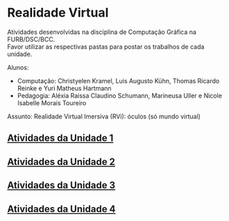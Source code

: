 # Realidade Virtual

Atividades desenvolvidas na disciplina de Computação Gráfica na FURB/DSC/BCC.  
Favor utilizar as respectivas pastas para postar os trabalhos de cada unidade.  

Alunos:  

- Computação: Christyelen Kramel, Luis Augusto Kühn, Thomas Ricardo Reinke e Yuri Matheus Hartmann  
- Pedagogia: Aléxia Raissa Claudino Schumann, Marineusa Uller e Nicole Isabelle Morais Toureiro  

Assunto: Realidade Virtual Imersiva (RVi): óculos (só mundo virtual)  

## [Atividades da Unidade 1](unidade_1 "Atividades da Unidade 1")  

## [Atividades da Unidade 2](unidade_2 "Atividades da Unidade 2")  

## [Atividades da Unidade 3](unidade_3 "Atividades da Unidade 3")  

## [Atividades da Unidade 4](unidade_4 "Atividades da Unidade 4")  
